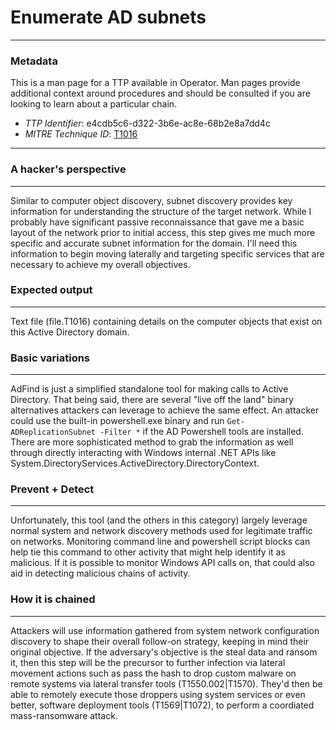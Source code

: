 
# Enumerate AD subnets

---

### Metadata

This is a man page for a TTP available in Operator. Man pages provide additional context around procedures and should be consulted if you are looking to learn about a particular chain.

- *TTP Identifier*: e4cdb5c6-d322-3b6e-ac8e-68b2e8a7dd4c
- *MITRE Technique ID*: [T1016](https://attack.mitre.org/techniques/T1016/)

---

### A hacker's perspective

---

Similar to computer object discovery, subnet discovery provides key information for understanding the structure of the target network. While I probably have significant passive reconnaissance that gave me a basic layout of the network prior to initial access, this step gives me much more specific and accurate subnet information for the domain. I'll need this information to begin moving laterally and targeting specific services that are necessary to achieve my overall objectives. 

### Expected output

---

Text file (file.T1016) containing details on the computer objects that exist on this Active Directory domain. 

### Basic variations

---

AdFind is just a simplified standalone tool for making calls to Active Directory. That being said, there are several "live off the land" binary alternatives attackers can leverage to achieve the same effect. An attacker could use the built-in powershell.exe binary and run `Get-ADReplicationSubnet -Filter *` if the AD Powershell tools are installed. There are more sophisticated method to grab the information as well through directly interacting with Windows internal .NET APIs like System.DirectoryServices.ActiveDirectory.DirectoryContext. 

### Prevent + Detect

---

Unfortunately, this tool (and the others in this category) largely leverage normal system and network discovery methods used for legitimate traffic on networks. Monitoring command line and powershell script blocks can help tie this command to other activity that might help identify it as malicious. If it is possible to monitor Windows API calls on, that could also aid in detecting malicious chains of activity. 

### How it is chained

---

Attackers will use information gathered from system network configuration discovery to shape their overall follow-on strategy, keeping in mind their original objective. If the adversary's objective is the steal data and ransom it, then this step will be the precursor to further infection via lateral movement actions such as pass the hash to drop custom malware on remote systems via lateral transfer tools (T1550.002|T1570). They'd then be able to remotely execute those droppers using system services or even better, software deployment tools (T1569|T1072), to perform a coordiated mass-ransomware attack. 

